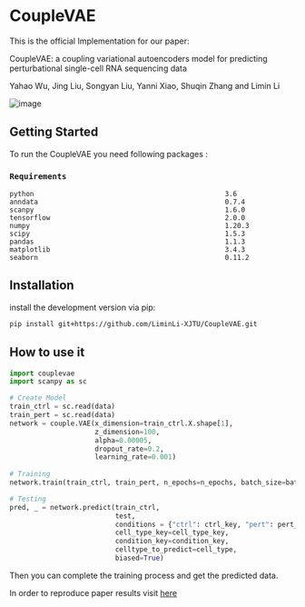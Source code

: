 
# CoupleVAE

This is the official Implementation for our paper:

CoupleVAE: a coupling variational autoencoders model for predicting perturbational single-cell RNA sequencing data

Yahao Wu, Jing Liu, Songyan Liu, Yanni Xiao, Shuqin Zhang and Limin Li

![image](https://github.com/LiminLi-xjtu/CoupleVAE/main/img/couplevae_arch.png)

    
## Getting Started

To run the CoupleVAE you need following packages :
### `Requirements`

    python                                               3.6 
    anndata                                              0.7.4
    scanpy                                               1.6.0
    tensorflow                                           2.0.0
    numpy                                                1.20.3
    scipy                                                1.5.3
    pandas                                               1.1.3
    matplotlib                                           3.4.3
    seaborn                                              0.11.2
    
## Installation

install the development version via pip:
```bash
pip install git+https://github.com/LiminLi-XJTU/CoupleVAE.git
```

## How to use it



```Python
import couplevae
import scanpy as sc

# Create Model
train_ctrl = sc.read(data)
train_pert = sc.read(data)
network = couple.VAE(x_dimension=train_ctrl.X.shape[1],
                     z_dimension=100,
                     alpha=0.00005,
                     dropout_rate=0.2,
                     learning_rate=0.001)
                     
# Training
network.train(train_ctrl, train_pert, n_epochs=n_epochs, batch_size=batch_size)

# Testing
pred, _ = network.predict(train_ctrl,
                          test,
                          conditions = {"ctrl": ctrl_key, "pert": pert_key},
                          cell_type_key=cell_type_key,
                          condition_key=condition_key,
                          celltype_to_predict=cell_type,
                          biased=True)
```
Then you can complete the training process and get the predicted data.

In order to reproduce paper results visit [here](https://drive.google.com/drive/folders/1VkKqwFd9AfVRG9E2ue8XZLBW1QUPq5Qb?usp=sharing)
